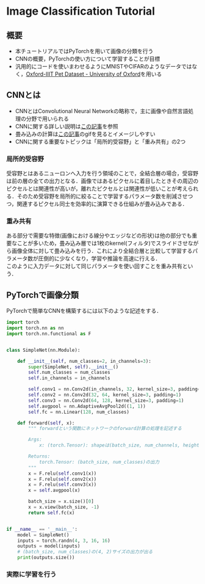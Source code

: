 # Image Classification Tutorial

## 概要
- 本チュートリアルではPyTorchを用いて画像の分類を行う
- CNNの概要，PyTorchの使い方について学習することが目標
- 汎用的にコードを使いまわせるようにMNISTやCIFARのようなデータではなく，[Oxford-IIIT Pet Dataset - University of Oxford](https://www.robots.ox.ac.uk/~vgg/data/pets/)を用いる

## CNNとは
- CNNとはConvolutional Neural Networkの略称で，主に画像や自然言語処理の分野で用いられる
- CNNに関する詳しい説明は[この記事](https://jinbeizame.hateblo.jp/entry/kelpnet_cnn)を参照
- 畳み込みの計算は[この記事](http://deeplearning.stanford.edu/wiki/index.php/File:Convolution_schematic.gif)のgifを見るとイメージしやすい
- CNNに関する重要なトピックは「局所的受容野」と「重み共有」の2つ

### 局所的受容野
受容野とはあるニューロンへ入力を行う領域のことで，全結合層の場合，受容野は前の層の全ての出力となる．画像ではあるピクセルに着目したときその周辺のピクセルとは関連性が高いが，離れたピクセルとは関連性が低いことが考えられる．そのため受容野を局所的に絞ることで学習するパラメータ数を削減させつつ，関連するピクセル同士を効率的に演算できる仕組みが畳み込みである．  

### 重み共有
ある部分で需要な特徴(画像における線分やエッジなどの形状)は他の部分でも重要なことが多いため，畳み込み層では1枚のkernel(フィルタ)でスライドさせながら画像全体に対して畳み込みを行う．これにより全結合層と比較して学習するパラメータ数が圧倒的に少なくなり，学習や推論を高速に行える．  
このように入力データに対して同じパラメータを使い回すことを重み共有という．  

## PyTorchで画像分類

PyTorchで簡単なCNNを構築するには以下のような記述をする．  

```python
import torch
import torch.nn as nn
import torch.nn.functional as F


class SimpleNet(nn.Module):

    def __init__(self, num_classes=2, in_channels=3):
        super(SimpleNet, self).__init__()
        self.num_classes = num_classes
        self.in_channels = in_channels

        self.conv1 = nn.Conv2d(in_channels, 32, kernel_size=3, padding=1)
        self.conv2 = nn.Conv2d(32, 64, kernel_size=3, padding=1)
        self.conv3 = nn.Conv2d(64, 128, kernel_size=3, padding=1)
        self.avgpool = nn.AdaptiveAvgPool2d((1, 1))
        self.fc = nn.Linear(128, num_classes)

    def forward(self, x):
        """ forwardという関数にネットワークのforward計算の処理を記述する

        Args:
            x: (torch.Tensor): shapeは(batch_size, num_channels, height, width)

        Returns:
            torch.Tensor: (batch_size, num_classes)の出力
        """
        x = F.relu(self.conv1(x))
        x = F.relu(self.conv2(x))
        x = F.relu(self.conv3(x))
        x = self.avgpool(x)

        batch_size = x.size()[0]
        x = x.view(batch_size, -1)
        return self.fc(x)


if __name__ == '__main__':
    model = SimpleNet()
    inputs = torch.randn(4, 3, 16, 16)
    outputs = model(inputs)
    # (batch_size, num_classes)の(4, 2)サイズの出力が出る
    print(outputs.size())

```

### 実際に学習を行う
